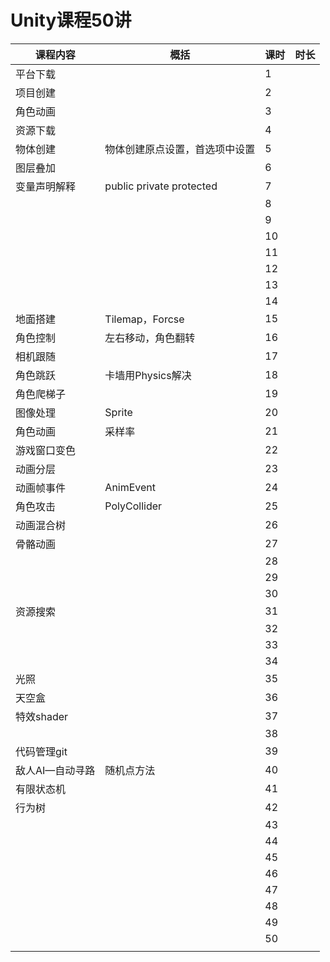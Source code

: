 # Unity课程50讲

| 课程内容        | 概括                           | 课时 | 时长 |
| --------------- | ------------------------------ | ---- | ---- |
| 平台下载        |                                | 1    |      |
| 项目创建        |                                | 2    |      |
| 角色动画        |                                | 3    |      |
| 资源下载        |                                | 4    |      |
| 物体创建        | 物体创建原点设置，首选项中设置 | 5    |      |
| 图层叠加        |                                | 6    |      |
| 变量声明解释    | public private protected       | 7    |      |
|                 |                                | 8    |      |
|                 |                                | 9    |      |
|                 |                                | 10   |      |
|                 |                                | 11   |      |
|                 |                                | 12   |      |
|                 |                                | 13   |      |
|                 |                                | 14   |      |
| 地面搭建        | Tilemap，Forcse                | 15   |      |
| 角色控制        | 左右移动，角色翻转             | 16   |      |
| 相机跟随        |                                | 17   |      |
| 角色跳跃        | 卡墙用Physics解决              | 18   |      |
| 角色爬梯子      |                                | 19   |      |
| 图像处理        | Sprite                         | 20   |      |
| 角色动画        | 采样率                         | 21   |      |
| 游戏窗口变色    |                                | 22   |      |
| 动画分层        |                                | 23   |      |
| 动画帧事件      | AnimEvent                      | 24   |      |
| 角色攻击        | PolyCollider                   | 25   |      |
| 动画混合树      |                                | 26   |      |
| 骨骼动画        |                                | 27   |      |
|                 |                                | 28   |      |
|                 |                                | 29   |      |
|                 |                                | 30   |      |
| 资源搜索        |                                | 31   |      |
|                 |                                | 32   |      |
|                 |                                | 33   |      |
|                 |                                | 34   |      |
| 光照            |                                | 35   |      |
| 天空盒          |                                | 36   |      |
| 特效shader      |                                | 37   |      |
|                 |                                | 38   |      |
| 代码管理git     |                                | 39   |      |
| 敌人AI—自动寻路 | 随机点方法                     | 40   |      |
| 有限状态机      |                                | 41   |      |
| 行为树          |                                | 42   |      |
|                 |                                | 43   |      |
|                 |                                | 44   |      |
|                 |                                | 45   |      |
|                 |                                | 46   |      |
|                 |                                | 47   |      |
|                 |                                | 48   |      |
|                 |                                | 49   |      |
|                 |                                | 50   |      |
|                 |                                |      |      |